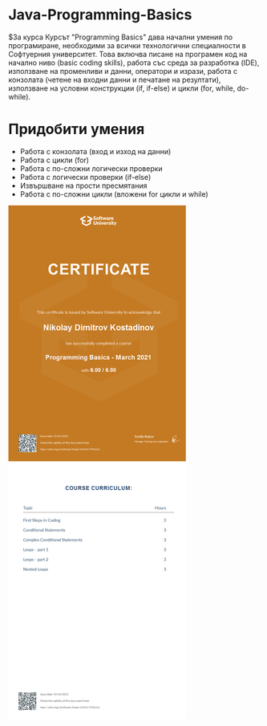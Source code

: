 # Java-Programming-Basics
$За курса
Курсът "Programming Basics" дава начални умения по програмиране, необходими за всички технологични специалности в Софтуерния университет. Това включва писане на програмен код на начално ниво (basic coding skills), работа със среда за разработка (IDE), използване на променливи и данни, оператори и изрази, работа с конзолата (четене на входни данни и печатане на резултати), използване на условни конструкции (if, if-else) и цикли (for, while, do-while).

# Придобити умения
* Работа с конзолата (вход и изход на данни)
* Работа с цикли (for)
* Работа с по-сложни логически проверки
* Работа с логически проверки (if-else)
* Извършване на прости пресмятания
* Работа с по-сложни цикли (вложени for цикли и while)

![Certificate](https://github.com/NikolayKostadinov/Java-Programming-Basics/blob/main/Certificate/Programming%20Basics%20-%20March%202021%20-%20Certificate.jpeg)
